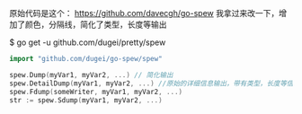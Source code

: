 原始代码是这个： https://github.com/davecgh/go-spew 我拿过来改一下，增加了颜色，分隔线，简化了类型，长度等输出

$ go get -u github.com/dugei/pretty/spew

```Go
import "github.com/dugei/go-spew/spew"
```

```Go
spew.Dump(myVar1, myVar2, ...) // 简化输出
spew.DetailDump(myVar1, myVar2, ...) //原始的详细信息输出，带有类型，长度等信息
spew.Fdump(someWriter, myVar1, myVar2, ...)
str := spew.Sdump(myVar1, myVar2, ...)
```
